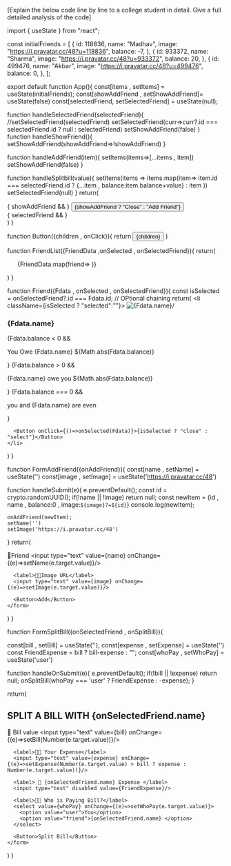 [Explain the below code line by line to a college student in detail. Give a full detailed analysis of the code]

import { useState } from "react";

const initialFriends = [
  {
    id: 118836,
    name: "Madhav",
    image: "https://i.pravatar.cc/48?u=118836",
    balance: -7,
  },
  {
    id: 933372,
    name: "Sharma",
    image: "https://i.pravatar.cc/48?u=933372",
    balance: 20,
  },
  {
    id: 499476,
    name: "Akbar",
    image: "https://i.pravatar.cc/48?u=499476",
    balance: 0,
  },
];

export default function App(){
  const[items , setItems] = useState(initialFriends);
  const[showAddFriend , setShowAddFriend]= useState(false)
  const[selectedFriend, setSelectedFriend] = useState(null);

  function handleSelectedFriend(selectedFriend){
    //setSelectedFriend(selectedFriend)
    setSelectedFriend(curr=>curr?.id === selectedFriend.id ? null : selectedFriend)
    setShowAddFriend(false)
  }
  function handleShowFriend(){
    setShowAddFriend(showAddFriend=>!showAddFriend)
  }

  function handleAddFriend(item){
    setItems(items=>[...items , item])
    setShowAddFriend(false)
  }

  function handleSplitbill(value){
   setItems(items => items.map(item=> item.id === selectedFriend.id ? {...item , balance:item.balance+value} : item ))
   setSelectedFriend(null)
  }
  return(
    <div className="app">
      <div className="sidebar">
    <FriendList FriendData={items} onSelected={handleSelectedFriend} onSelectedFriend={selectedFriend}/>
    { showAddFriend && <FormAddFriend onAddFriend={handleAddFriend}/>}
    <Button onClick={handleShowFriend} >{showAddFriend ? "Close" : "Add Friend"} </Button>
      </div>
  { selectedFriend && <FormSplitBill 
  onSelectedFriend={selectedFriend} 
  onSplitBill={handleSplitbill} />}
    </div>
  )
}

function Button({children , onClick}){
  return <button className="button" onClick={onClick}>{children}</button>
}

function FriendList({FriendData ,onSelected , onSelectedFriend}){
  return(
    <div>
      <ul>
        {FriendData.map(friend=> <Friend Fdata={friend} key={friend.id} onSelected={onSelected} onSelectedFriend={onSelectedFriend} />)}
      </ul>
    </div>
  )
}

function Friend({Fdata , onSelected , onSelectedFriend}){
  const isSelected = onSelectedFriend?.id === Fdata.id; // OPtional chaining
  return(
    <li className={isSelected ? "selected":""}>
      <img src={Fdata.image} alt={Fdata.name}/>
      <h3>{Fdata.name}</h3>
      {Fdata.balance < 0 && <p className="red">You Owe {Fdata.name} ${Math.abs(Fdata.balance)}</p>}
      {Fdata.balance > 0 && <p className="green">{Fdata.name} owe you ${Math.abs(Fdata.balance)}</p>}
      {Fdata.balance === 0 && <p>you and {Fdata.name} are even</p>}

      <Button onClick={()=>onSelected(Fdata)}>{isSelected ? "close" : "select"}</Button>
    </li>
  )
}

function FormAddFriend({onAddFriend}){
  const[name , setName] = useState('')
  const[image , setImage] = useState('https://i.pravatar.cc/48')

  function handleSubmit(e){
    e.preventDefault();
    const id = crypto.randomUUID();
    if(!name || !image) return null;
    const newItem = {id , name , balance:0 , image:`${image}?=${id}`}
    console.log(newItem);

    onAddFriend(newItem);
    setName('')
    setImage('https://i.pravatar.cc/48')
  }
  return(
    <form className="form-add-friend " onSubmit={handleSubmit}>
      <label>👀Friend</label>
      <input type="text" value={name} onChange={(e)=>setName(e.target.value)}/>

      <label>😶‍🌫️Image URL</label>
      <input type="text" value={image} onChange={(e)=>setImage(e.target.value)}/>

      <Button>Add</Button>
    </form>
    
  )
}

function FormSplitBill({onSelectedFriend , onSplitBill}){
  
  const[bill , setBill] = useState('');
  const[expense , setExpense] = useState('')
  const FriendExpense = bill ? bill-expense : "";
  const[whoPay , setWhoPay] = useState('user')

  function handleOnSubmit(e){
    e.preventDefault();
    if(!bill || !expense) return null;
    onSplitBill(whoPay === 'user' ? FriendExpense : -expense);
  }

  return(
    <form className="form-split-bill" onSubmit={handleOnSubmit}>
      <h2>SPLIT A BILL WITH {onSelectedFriend.name}</h2>
       <label>👀 Bill value</label>
      <input type="text"  value={bill} onChange={(e)=>setBill(Number(e.target.value))}/>

      <label>😶‍🌫️ Your Expense</label>
      <input type="text" value={expense} onChange={(e)=>setExpense(Number(e.target.value) > bill ? expense : Number(e.target.value))}/>

      <label> 👀 {onSelectedFriend.name} Expense </label>
      <input type="text" disabled value={FriendExpense}/>

      <label>😶‍🌫️ Who is Paying Bill?</label>
      <select value={whoPay} onChange={(e)=>setWhoPay(e.target.value)}>
        <option value="user">You</option>
        <option value="friend">{onSelectedFriend.name} </option>
      </select>

      <Button>Split Bill</Button>
    </form>
  )
}